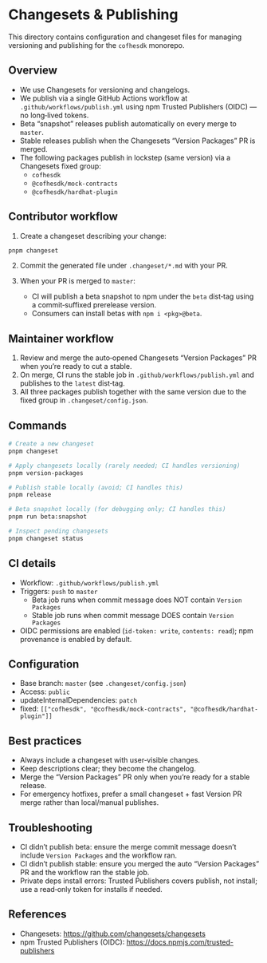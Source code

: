 # Changesets & Publishing

This directory contains configuration and changeset files for managing versioning and publishing for the `cofhesdk` monorepo.

## Overview

- We use Changesets for versioning and changelogs.
- We publish via a single GitHub Actions workflow at `.github/workflows/publish.yml` using npm Trusted Publishers (OIDC) — no long‑lived tokens.
- Beta “snapshot” releases publish automatically on every merge to `master`.
- Stable releases publish when the Changesets “Version Packages” PR is merged.
- The following packages publish in lockstep (same version) via a Changesets fixed group:
  - `cofhesdk`
  - `@cofhesdk/mock-contracts`
  - `@cofhesdk/hardhat-plugin`

## Contributor workflow

1. Create a changeset describing your change:

```bash
pnpm changeset
```

2. Commit the generated file under `.changeset/*.md` with your PR.

3. When your PR is merged to `master`:
   - CI will publish a beta snapshot to npm under the `beta` dist‑tag using a commit‑suffixed prerelease version.
   - Consumers can install betas with `npm i <pkg>@beta`.

## Maintainer workflow

1. Review and merge the auto‑opened Changesets “Version Packages” PR when you’re ready to cut a stable.
2. On merge, CI runs the stable job in `.github/workflows/publish.yml` and publishes to the `latest` dist‑tag.
3. All three packages publish together with the same version due to the fixed group in `.changeset/config.json`.

## Commands

```bash
# Create a new changeset
pnpm changeset

# Apply changesets locally (rarely needed; CI handles versioning)
pnpm version-packages

# Publish stable locally (avoid; CI handles this)
pnpm release

# Beta snapshot locally (for debugging only; CI handles this)
pnpm run beta:snapshot

# Inspect pending changesets
pnpm changeset status
```

## CI details

- Workflow: `.github/workflows/publish.yml`
- Triggers: `push` to `master`
  - Beta job runs when commit message does NOT contain `Version Packages`
  - Stable job runs when commit message DOES contain `Version Packages`
- OIDC permissions are enabled (`id-token: write`, `contents: read`); npm provenance is enabled by default.

## Configuration

- Base branch: `master` (see `.changeset/config.json`)
- Access: `public`
- updateInternalDependencies: `patch`
- fixed: `[["cofhesdk", "@cofhesdk/mock-contracts", "@cofhesdk/hardhat-plugin"]]`

## Best practices

- Always include a changeset with user‑visible changes.
- Keep descriptions clear; they become the changelog.
- Merge the “Version Packages” PR only when you’re ready for a stable release.
- For emergency hotfixes, prefer a small changeset + fast Version PR merge rather than local/manual publishes.

## Troubleshooting

- CI didn’t publish beta: ensure the merge commit message doesn’t include `Version Packages` and the workflow ran.
- CI didn’t publish stable: ensure you merged the auto “Version Packages” PR and the workflow ran the stable job.
- Private deps install errors: Trusted Publishers covers publish, not install; use a read‑only token for installs if needed.

## References

- Changesets: https://github.com/changesets/changesets
- npm Trusted Publishers (OIDC): https://docs.npmjs.com/trusted-publishers
